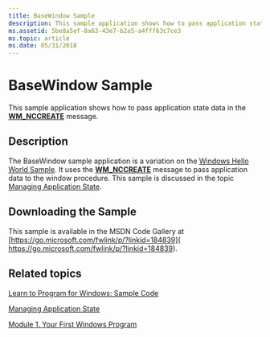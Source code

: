 ```yaml
---
title: BaseWindow Sample
description: This sample application shows how to pass application state data in the WM\_NCCREATE message.
ms.assetid: 5be8a5ef-8a63-43e7-b2a5-a4fff63c7ce3
ms.topic: article
ms.date: 05/31/2018
---
```


# BaseWindow Sample

This sample application shows how to pass application state data in the [**WM\_NCCREATE**](https://msdn.microsoft.com/library/windows/desktop/ms632635) message.

## Description

The BaseWindow sample application is a variation on the [Windows Hello World Sample](windows-hello-world-sample.md). It uses the [**WM\_NCCREATE**](https://msdn.microsoft.com/library/windows/desktop/ms632635) message to pass application data to the window procedure. This sample is discussed in the topic [Managing Application State](managing-application-state-.md).

## Downloading the Sample

This sample is available in the MSDN Code Gallery at [https://go.microsoft.com/fwlink/p/?linkid=184839]( https://go.microsoft.com/fwlink/p/?linkid=184839).

## Related topics

<dl> <dt>

[Learn to Program for Windows: Sample Code](learn-to-program-for-windows--sample-code.md)
</dt> <dt>

[Managing Application State](managing-application-state-.md)
</dt> <dt>

[Module 1. Your First Windows Program](your-first-windows-program.md)
</dt> </dl>

 

 




